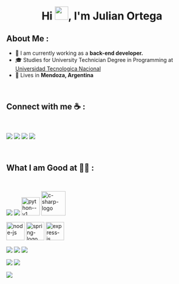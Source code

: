 <h1 align="center">Hi <img src="https://media.giphy.com/media/hvRJCLFzcasrR4ia7z/giphy.gif" width="35">, I'm Julian Ortega</h1>

## About Me :

- 🏢 I am currently working as a **back-end developer.**
- 🎓 Studies for University Technician Degree in Programming at [Universidad Tecnologica Nacional](https://utn.edu.ar/es/)
- 🏡 Lives in **Mendoza, Argentina**

<br>

## Connect with me ☕ :

<br>

[![](https://img.icons8.com/fluency/48/000000/instagram-new.png)](https://www.instagram.com/juli_ortega8/) [![](https://img.icons8.com/fluency/48/000000/linkedin.png)](https://www.linkedin.com/in/julian-ortega-4546b0255) [![](https://img.icons8.com/color/48/whatsapp--v1.png)](https://wa.me/+5492615384610)
 [![](https://img.icons8.com/fluency/48/000000/apple-mail.png)](mailto:julianortega746@gmail.com)


<br>

## What I am Good at 🧑‍💻 :

<br>

<img src="https://img.icons8.com/color/48/000000/java-coffee-cup-logo--v1.png"/> <img src="https://img.icons8.com/color/48/000000/javascript--v1.png"/> <img width="48" height="48" src="https://img.icons8.com/color/48/python--v1.png" alt="python--v1"/> <img width="64" height="64" src="https://img.icons8.com/nolan/64/c-sharp-logo.png" alt="c-sharp-logo"/>

<img width="48" height="48" src="https://img.icons8.com/fluency/48/node-js.png" alt="node-js"/> <img width="48" height="48" src="https://img.icons8.com/office/40/spring-logo.png" alt="spring-logo"/> <img width="48" height="48" src="https://img.icons8.com/fluency/48/express-js.png" alt="express-js"/>

<img src="https://img.icons8.com/color/48/000000/html-5--v1.png"/> <img src="https://img.icons8.com/color/48/000000/css3.png"/> <img src="https://img.icons8.com/office/48/000000/react.png"/> 

<img src="https://img.icons8.com/color/48/000000/mysql-logo.png"/> <img src="https://img.icons8.com/color/48/000000/mongodb.png"/>

<img src="https://img.icons8.com/color/48/000000/npm.png"/>

